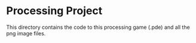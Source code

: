 # Processing Project
This directory contains the code to this processing game (.pde) and all the png image files.
